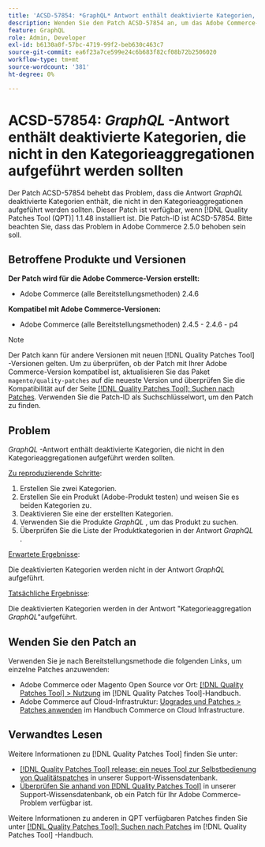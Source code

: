 ```yaml
---
title: 'ACSD-57854: *GraphQL* Antwort enthält deaktivierte Kategorien, die nicht in den Kategorieaggregationen aufgeführt werden sollten'
description: Wenden Sie den Patch ACSD-57854 an, um das Adobe Commerce-Problem zu beheben, bei dem die * GraphQL*-Antwort deaktivierte Kategorien enthält, die nicht in den Kategorieaggregationen aufgeführt werden sollten.
feature: GraphQL
role: Admin, Developer
exl-id: b6130a0f-57bc-4719-99f2-beb630c463c7
source-git-commit: ea6f23a7ce599e24c6b683f82cf08b72b2506020
workflow-type: tm+mt
source-wordcount: '381'
ht-degree: 0%

---
```


# ACSD-57854: *GraphQL* -Antwort enthält deaktivierte Kategorien, die nicht in den Kategorieaggregationen aufgeführt werden sollten

Der Patch ACSD-57854 behebt das Problem, dass die Antwort *GraphQL* deaktivierte Kategorien enthält, die nicht in den Kategorieaggregationen aufgeführt werden sollten. Dieser Patch ist verfügbar, wenn [!DNL Quality Patches Tool (QPT)] 1.1.48 installiert ist. Die Patch-ID ist ACSD-57854. Bitte beachten Sie, dass das Problem in Adobe Commerce 2.5.0 behoben sein soll.

## Betroffene Produkte und Versionen

**Der Patch wird für die Adobe Commerce-Version erstellt:**

* Adobe Commerce (alle Bereitstellungsmethoden) 2.4.6

**Kompatibel mit Adobe Commerce-Versionen:**

* Adobe Commerce (alle Bereitstellungsmethoden) 2.4.5 - 2.4.6 - p4

>[!NOTE]
>
>Der Patch kann für andere Versionen mit neuen [!DNL Quality Patches Tool] -Versionen gelten. Um zu überprüfen, ob der Patch mit Ihrer Adobe Commerce-Version kompatibel ist, aktualisieren Sie das Paket `magento/quality-patches` auf die neueste Version und überprüfen Sie die Kompatibilität auf der Seite [[!DNL Quality Patches Tool]: Suchen nach Patches](https://experienceleague.adobe.com/tools/commerce-quality-patches/index.html). Verwenden Sie die Patch-ID als Suchschlüsselwort, um den Patch zu finden.

## Problem

*GraphQL* -Antwort enthält deaktivierte Kategorien, die nicht in den Kategorieaggregationen aufgeführt werden sollten.

<u>Zu reproduzierende Schritte</u>:

1. Erstellen Sie zwei Kategorien.
1. Erstellen Sie ein Produkt (Adobe-Produkt testen) und weisen Sie es beiden Kategorien zu.
1. Deaktivieren Sie eine der erstellten Kategorien.
1. Verwenden Sie die Produkte *GraphQL* , um das Produkt zu suchen.
1. Überprüfen Sie die Liste der Produktkategorien in der Antwort *GraphQL* .

<u>Erwartete Ergebnisse</u>:

Die deaktivierten Kategorien werden nicht in der Antwort *GraphQL* aufgeführt.

<u>Tatsächliche Ergebnisse</u>:

Die deaktivierten Kategorien werden in der Antwort &quot;Kategorieaggregation *GraphQL*&quot;aufgeführt.

## Wenden Sie den Patch an

Verwenden Sie je nach Bereitstellungsmethode die folgenden Links, um einzelne Patches anzuwenden:

* Adobe Commerce oder Magento Open Source vor Ort: [[!DNL Quality Patches Tool] > Nutzung](https://experienceleague.adobe.com/docs/commerce-operations/tools/quality-patches-tool/usage.html) im [!DNL Quality Patches Tool]-Handbuch.
* Adobe Commerce auf Cloud-Infrastruktur: [Upgrades und Patches > Patches anwenden](https://experienceleague.adobe.com/docs/commerce-cloud-service/user-guide/develop/upgrade/apply-patches.html) im Handbuch Commerce on Cloud Infrastructure.

## Verwandtes Lesen

Weitere Informationen zu [!DNL Quality Patches Tool] finden Sie unter:

* [[!DNL Quality Patches Tool] release: ein neues Tool zur Selbstbedienung von Qualitätspatches](/help/announcements/adobe-commerce-announcements/magento-quality-patches-released-new-tool-to-self-serve-quality-patches.md) in unserer Support-Wissensdatenbank.
* [Überprüfen Sie anhand von  [!DNL Quality Patches Tool]](/help/support-tools/patches-available-in-qpt-tool/check-patch-for-magento-issue-with-magento-quality-patches.md) in unserer Support-Wissensdatenbank, ob ein Patch für Ihr Adobe Commerce-Problem verfügbar ist.

Weitere Informationen zu anderen in QPT verfügbaren Patches finden Sie unter [[!DNL Quality Patches Tool]: Suchen nach Patches](https://experienceleague.adobe.com/tools/commerce-quality-patches/index.html) im [!DNL Quality Patches Tool] -Handbuch.
